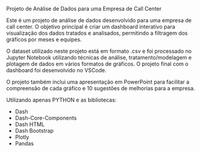 Projeto de Análise de Dados para uma Empresa de Call Center

Este é um projeto de análise de dados desenvolvido para uma empresa de call center. 
O objetivo principal é criar um dashboard interativo para visualização dos dados tratados e analisados, 
permitindo a filtragem dos gráficos por meses e equipes.

O dataset utilizado neste projeto está em formato .csv e foi processado no Jupyter Notebook utilizando técnicas de análise, 
tratamento/modelagem e plotagem de dados em vários formatos de gráficos. O projeto final com o dashboard foi desenvolvido no VSCode.

O projeto também inclui uma apresentação em PowerPoint para facilitar a compreensão de cada gráfico e 10 sugestões de melhorias para a empresa.


Utilizando apenas PYTHON e as bibliotecas:

- Dash
- Dash-Core-Components
- Dash HTML
- Dash Bootstrap
- Plotly
- Pandas
